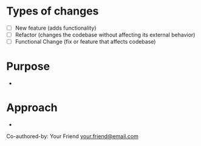 # Types of changes
- [ ]  New feature (adds functionality)
- [ ]  Refactor (changes the codebase without affecting its external behavior)
- [ ]  Functional Change (fix or feature that affects codebase)
# Purpose
- 
# Approach
-


Co-authored-by: Your Friend <your.friend@email.com>
